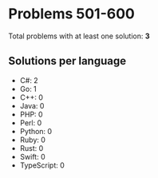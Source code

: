# Problems 501-600

Total problems with at least one solution: **3**

## Solutions per language

- C#: 2
- Go: 1
- C++: 0
- Java: 0
- PHP: 0
- Perl: 0
- Python: 0
- Ruby: 0
- Rust: 0
- Swift: 0
- TypeScript: 0
